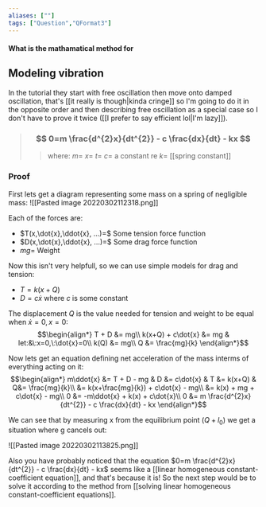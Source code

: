 ```yaml
---
aliases: [""]
tags: ["Question","QFormat3"]
---
```


#### What is the mathamatical method for
## Modeling vibration
In the tutorial they start with free oscillation then move onto damped oscillation, that's [[it really is though|kinda cringe]] so I'm going to do it in the opposite order and then describing free oscillation as a special case so I don't have to prove it twice ([[I prefer to say efficient lol|I'm lazy]]).

> ### $$ 0=m \frac{d^{2}x}{dt^{2}} - c \frac{dx}{dt} - kx $$ 
>> where:
>> $m=$ 
>> $x=$
>> $t=$
>> $c=$ a constant re
>> $k=$ [[spring constant]]



### Proof
First lets get a diagram representing some mass on a spring of negligible mass:
![[Pasted image 20220302112318.png]]

Each of the forces are:
- $T(x,\dot{x},\ddot{x}, ...)=$ Some tension force function
- $D(x,\dot{x},\ddot{x}, ...)=$ Some drag force function
- $mg=$ Weight

Now this isn't very helpfull, so we can use simple models for drag and tension:
- $T=k(x+Q)$
- $D=c\dot{x}$ where $c$ is some constant

The displacement $Q$ is the value needed for tension and weight to be equal when $\dot{x}=0,x=0$:
$$\begin{align*}
T + D &= mg\\
k(x+Q) + c\dot{x} &= mg & let:&\:x=0,\:\dot{x}=0\\
k(Q) &= mg\\
Q &= \frac{mg}{k}
\end{align*}$$

Now lets get an equation defining net acceleration of the mass interms of everything acting on it:
$$\begin{align*}
m\ddot{x} &= T + D - mg & D &= c\dot{x} & T &= k(x+Q) & Q&= \frac{mg}{k}\\
&=  k(x+\frac{mg}{k}) + c\dot{x} - mg\\
&=  k(x) + mg + c\dot{x} - mg\\
0 &= -m\ddot{x} + k(x) + c\dot{x}\\
0 &= m \frac{d^{2}x}{dt^{2}} - c \frac{dx}{dt} - kx
\end{align*}$$

We can see that by measuring x from the equilibrium point ($Q+l_{0}$) we get a situation where g cancels out:

![[Pasted image 20220302113825.png]]

Also you have probably noticed that the equation $0=m \frac{d^{2}x}{dt^{2}} - c \frac{dx}{dt} - kx$ seems like a [[linear homogeneous constant-coefficient equation]], and that's because it is! So the next step would be to solve it according to the method from [[solving linear homogeneous constant-coefficient equations]].